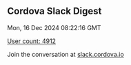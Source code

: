 ## Cordova Slack Digest
Mon, 16 Dec 2024 08:22:16 GMT

[User count: 4912](https://cordova.slack.com/)


Join the conversation at [slack.cordova.io](http://slack.cordova.io/)
